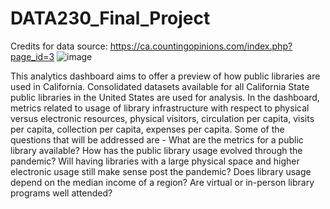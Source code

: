 # DATA230_Final_Project

Credits for data source: https://ca.countingopinions.com/index.php?page_id=3
![image](https://user-images.githubusercontent.com/70076757/118386192-84257280-b5ca-11eb-94df-ac910668de4a.png)


This analytics dashboard aims to offer a preview of how public libraries are used in California. Consolidated datasets available for all California State public libraries in the United States are used for analysis. In the dashboard, metrics related to usage of library infrastructure with respect to physical versus electronic resources, physical visitors, circulation per capita, visits per capita, collection per capita, expenses per capita. Some of the questions that will be addressed are - What are the metrics for a public library available? How has the public library usage evolved through the pandemic? Will having libraries with a large physical space and higher electronic usage still make sense post the pandemic? Does library usage depend on the median income of a region? Are virtual or in-person library programs well attended? 
